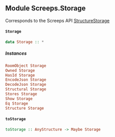 ## Module Screeps.Storage

Corresponds to the Screeps API [StructureStorage](http://support.screeps.com/hc/en-us/articles/208436805-StructureStorage)

#### `Storage`

``` purescript
data Storage :: *
```

##### Instances
``` purescript
RoomObject Storage
Owned Storage
HasId Storage
EncodeJson Storage
DecodeJson Storage
Structural Storage
Stores Storage
Show Storage
Eq Storage
Structure Storage
```

#### `toStorage`

``` purescript
toStorage :: AnyStructure -> Maybe Storage
```


